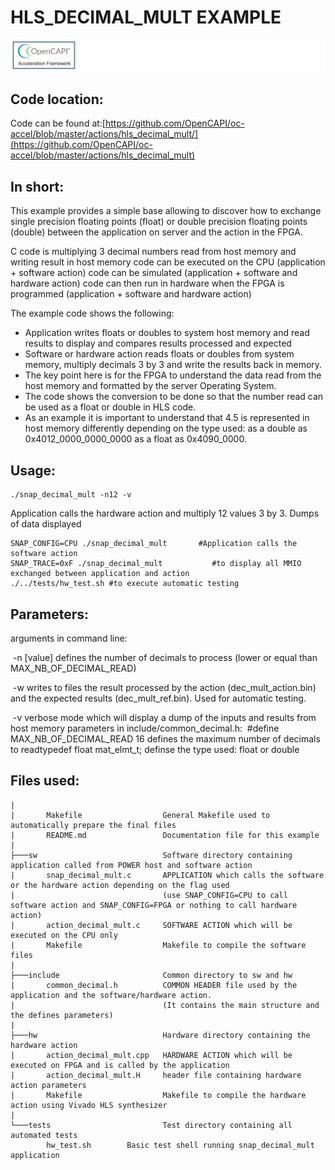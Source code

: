

# HLS_DECIMAL_MULT EXAMPLE

![oc-accel-bar](../pictures/oc-accel-bar.png)

## Code location:

Code can be found at:[https://github.com/OpenCAPI/oc-accel/blob/master/actions/hls_decimal_mult/](https://github.com/OpenCAPI/oc-accel/blob/master/actions/hls_decimal_mult) 

## In short:

This example provides a simple base allowing to discover how to exchange single precision floating points (float) or double precision floating points (double) between the application on server and the action in the FPGA.

C code is multiplying 3 decimal numbers read from host memory and writing result in host memory
    code can be executed on the CPU (application + software action)
    code can be simulated (application + software and hardware action)
    code can then run in hardware when the FPGA is programmed (application + software and hardware action)

The example code shows the following:

- Application writes floats or doubles to system host memory and read results to display and compares results processed and expected
- Software or hardware action reads floats or doubles from system memory, multiply decimals 3 by 3 and write the results back in memory.
- The key point here is for the FPGA to understand the data read from the host memory and formatted by the server Operating System.
- The code shows the conversion to be done so that the number read can be used as a float or double in HLS code.
- As an example it is important to understand that 4.5 is represented in host memory differently depending on the type used:
          as a double as 0x4012_0000_0000_0000
          as a float as 0x4090_0000.

## Usage:

```
./snap_decimal_mult -n12 -v 
```

Application calls the hardware action and multiply 12 values 3 by 3. Dumps of data displayed

```
SNAP_CONFIG=CPU ./snap_decimal_mult       #Application calls the software action
SNAP_TRACE=0xF ./snap_decimal_mult           #to display all MMIO exchanged between application and action
./../tests/hw_test.sh #to execute automatic testing
```

## Parameters:

arguments in command line:

​	-n [value] defines the number of decimals to process (lower or equal than MAX_NB_OF_DECIMAL_READ)

​	-w writes to files the result processed by the action (dec_mult_action.bin) and the expected results (dec_mult_ref.bin). Used for automatic testing.

​	-v verbose mode which will display a dump of the inputs and results from host memory
parameters in include/common_decimal.h:
​	#define MAX_NB_OF_DECIMAL_READ 16 defines the maximum number of decimals to read
​	typedef float mat_elmt_t; definse the type used: float or double

## Files used:

```
|
|       Makefile                  General Makefile used to automatically prepare the final files
|       README.md                 Documentation file for this example
|
├───sw                            Software directory containing application called from POWER host and software action
|       snap_decimal_mult.c       APPLICATION which calls the software or the hardware action depending on the flag used 
|                                 (use SNAP_CONFIG=CPU to call software action and SNAP_CONFIG=FPGA or nothing to call hardware action)
|       action_decimal_mult.c     SOFTWARE ACTION which will be executed on the CPU only
|       Makefile                  Makefile to compile the software files
|
├───include                       Common directory to sw and hw
|       common_decimal.h          COMMON HEADER file used by the application and the software/hardware action. 
|                                 (It contains the main structure and the defines parameters)
|
├───hw                            Hardware directory containing the hardware action
|       action_decimal_mult.cpp   HARDWARE ACTION which will be executed on FPGA and is called by the application 
|       action_decimal_mult.H     header file containing hardware action parameters
|       Makefile                  Makefile to compile the hardware action using Vivado HLS synthesizer
|
└───tests                         Test directory containing all automated tests
        hw_test.sh        Basic test shell running snap_decimal_mult application
```

